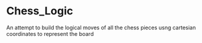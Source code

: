 # Chess_Logic
 An attempt to build the logical moves of all the chess pieces usng cartesian coordinates to represent the board

